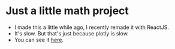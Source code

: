 # Just a little math project
- I made this a little while ago, I recently remade it with ReactJS.
- It's slow. But that's just because plotly is slow.
- You can see it [here](https://lkotlus.github.io/cookbookMath).
